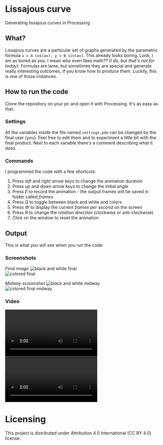 # Lissajous curve
Generating lissajous curves in Processing

## What?
Lissajous curves are a particular set of graphs generated by the parametric formula `x = A cos(ax), y = B sin(ax)`. This already looks boring.
Look, I am as bored as you. I mean who even likes math?? *(I do, but that's not for today).*
Formulas are lame, but sometimes they are special and generate really interesting outcomes, if you know how to produce them. Luckily, this is one of those instances.

## How to run the code
Clone the repository on your pc and open it with Processing. It's as easy as that.

### Settings
All the variables inside the file named `settings.pde` can be changed by the final user (you). Feel free to edit them and to experiment a little bit with the final product.
Next to each variable there's a comment describing what it does.

### Commands
I programmed the code with a few shortcuts:
1. Press *left* and *right arrow keys* to change the animation duration
2. Press *up* and *down arrow keys* to change the initial angle
3. Press *E* to record the animation - the output frames will be saved in folder called *frames*
4. Press *Q* to toggle between black and white and colors
5. Press *W* to display the current *frames per second* on the screen
6. Press *R* to change the *rotation direction* (clockwise or anti-clockwise)
7. *Click* on the window to reset the animation

## Output
This is what you will see when you run the code:

### Screenshots
*Final image*
![black and white final](https://github.com/lorossi/lissajous/final/selected_frames/black-and-white-frame-1799)  
![colored final](https://github.com/lorossi/lissajous/final/selected_frames/color-frame-1799)  

*Midway screenshot*
![black and white midway](https://github.com/lorossi/lissajous/final/selected_frames/black-and-white-frame-390)  
![colored final midway](https://github.com/lorossi/lissajous/final/selected_frames/color-frame-324)  

### Video
![black and white video](https://github.com/lorossi/lissajous/final/videos/black-and-white.mp4)  
![colored final midway](https://github.com/lorossi/lissajous/final/videos/colors.mp4)  

# Licensing
This project is distributed under Attribution 4.0 International (CC BY 4.0) license.
